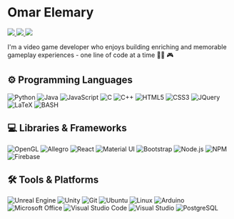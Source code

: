 # Omar Elemary 

<p align="left">
	<a href="https://www.linkedin.com/in/omar-elemary/">
		<img src="https://img.shields.io/badge/LinkedIn-0077B5?style=for-the-badge&logo=linkedin&logoColor=white" />
	</a>
   <a href="https://elemaryo.github.io/">
		<img src="https://img.shields.io/badge/Website-05054B?style=for-the-badge&logo=Observable&logoColor=white" />
	</a>
  <a href="mailto:oelemary@gmail.com">
		<img src="https://img.shields.io/badge/Gmail-D14836?style=for-the-badge&logo=gmail&logoColor=white" />
	</a>
</p>

I'm a video game developer who enjoys building enriching and memorable gameplay experiences - one line of code at a time 👨‍💻 🎮

## ⚙️ Programming Languages

![Python](https://img.shields.io/badge/Python-FFD43B?style=for-the-badge&logo=python&logoColor=306998)
![Java](https://img.shields.io/badge/Java-ED8B00?style=for-the-badge&logo=java&logoColor=white)
![JavaScript](https://img.shields.io/badge/JavaScript-323330?style=for-the-badge&logo=javascript&logoColor=F7DF1E)
![C](https://img.shields.io/badge/C-00599C?style=for-the-badge&logo=c&logoColor=white)
![C++](https://img.shields.io/badge/C%2B%2B-00599C?style=for-the-badge&logo=c%2B%2B&logoColor=white)
![HTML5](https://img.shields.io/badge/HTML5-E34F26?style=for-the-badge&logo=html5&logoColor=white)
![CSS3](https://img.shields.io/badge/CSS3-1572B6?style=for-the-badge&logo=css3&logoColor=white)
![JQuery](https://img.shields.io/badge/jQuery-0769AD?style=for-the-badge&logo=jquery&logoColor=white)
![LaTeX](https://img.shields.io/badge/latex-008080?style=for-the-badge&logo=latex&logoColor=white)
![BASH](https://img.shields.io/badge/gnubash-4EAA25?style=for-the-badge&logo=gnubash&logoColor=232c34)

## 💻 Libraries & Frameworks

![OpenGL](https://img.shields.io/badge/OpenGL-5586A4?style=for-the-badge&logo=opengl&logoColor=white)
![Allegro](https://img.shields.io/badge/Allegro-FF5A00?style=for-the-badge&logo=allegro&logoColor=563D7C)
![React](https://img.shields.io/badge/React-20232A?style=for-the-badge&logo=react&logoColor=61DAFB)
![Material UI](https://img.shields.io/badge/Material%20UI-007FFF?style=for-the-badge&logo=mui&logoColor=white)
![Bootstrap](https://img.shields.io/badge/Bootstrap-563D7C?style=for-the-badge&logo=bootstrap&logoColor=white)
![Node.js](https://img.shields.io/badge/Node.js-339933?style=for-the-badge&logo=nodedotjs&logoColor=white)
![NPM](https://img.shields.io/badge/npm-CB3837?style=for-the-badge&logo=npm&logoColor=white)
![Firebase](https://img.shields.io/badge/firebase-ffca28?style=for-the-badge&logo=firebase&logoColor=black)

## 🛠 Tools & Platforms

![Unreal Engine](https://img.shields.io/badge/Unreal_Engine-0E1128?style=for-the-badge&logo=unreal-engine&logoColor=white)
![Unity](https://img.shields.io/badge/Unity-100000?style=for-the-badge&logo=unity&logoColor=white)
![Git](https://img.shields.io/badge/GIT-E44C30?style=for-the-badge&logo=git&logoColor=white)
![Ubuntu](https://img.shields.io/badge/Ubuntu-E95420?style=for-the-badge&logo=ubuntu&logoColor=white)
![Linux](https://img.shields.io/badge/Linux-FCC624?style=for-the-badge&logo=linux&logoColor=0E1128)
![Arduino](https://img.shields.io/badge/Arduino-00979D?style=for-the-badge&logo=arduino&logoColor=white)
![Microsoft Office](https://img.shields.io/badge/Microsoft_Office-D83B01?style=for-the-badge&logo=microsoftoffice&logoColor=##D83B01)
![Visual Studio Code](https://img.shields.io/badge/Visual_Studio_Code-0078D4?style=for-the-badge&logo=visual%20studio%20code&logoColor=white)
![Visual Studio](https://img.shields.io/badge/Visual_Studio-5C2D91?style=for-the-badge&logo=visual%20studio&logoColor=white)
![PostgreSQL](https://img.shields.io/badge/PostgreSQL-316192?style=for-the-badge&logo=postgresql&logoColor=white)
